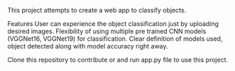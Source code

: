 This project attempts to create a web app to classify objects.

Features User can experience the object classification just by uploading desired images. Flexibility of using multiple pre trained CNN models (VGGNet16, VGGNet19) for classification. Clear definition of models used, object detected along with model accuracy right away.

Clone this repository to contribute or and run app.py file to use this project.
